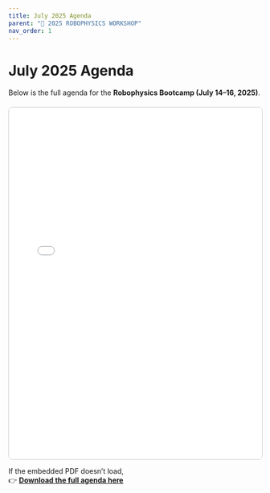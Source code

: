```yaml
---
title: July 2025 Agenda
parent: "📆 2025 ROBOPHYSICS WORKSHOP"
nav_order: 1
---
```


# July 2025 Agenda

Below is the full agenda for the **Robophysics Bootcamp (July 14–16, 2025)**.

<div style="text-align:center; margin-top:20px;">
  <iframe src="../files/Agenda_GTbootcampJuly2025.pdf"
          width="100%"
          height="700px"
          style="border:1px solid #ccc; border-radius:8px;">
  </iframe>
</div>

If the embedded PDF doesn’t load,  
👉 [**Download the full agenda here**](../files/Agenda_GTbootcampJuly2025.pdf)
